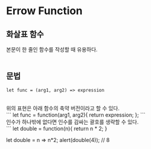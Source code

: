 # Errow Function
## 화살표 함수
본문이 한 줄인 함수를 작성할 때 유용하다.  
<br>
## 문법
```
let func = (arg1, arg2) => expression
```
<br>
위의 표현은 아래 함수의 축약 버전이라고 할 수 있다.<br>
```
let func = function(arg1, arg2){
    return expression;
};
```
<br>
인수가 하나밖에 없다면 인수를 감싸는 괄호를 생략할 수 있다.<br>
```
let double = function(n){
     return n * 2;
}

let double = n => n*2;
alert(double(4)); // 8
```


